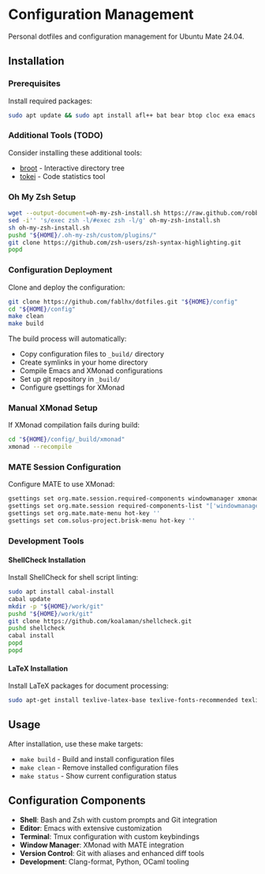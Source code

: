 # Configuration Management

Personal dotfiles and configuration management for Ubuntu Mate 24.04.

## Installation

### Prerequisites

Install required packages:

```bash
sudo apt update && sudo apt install afl++ bat bear btop cloc exa emacs git htop hunspell hunspell-en-us hunspell-fr hunspell-fr-classical hyperfine icdiff ncdu parallel ripgrep silversearcher-ag ssh tree xclip xmonad zsh
```

### Additional Tools (TODO)

Consider installing these additional tools:

- [broot](https://github.com/Canop/broot) - Interactive directory tree
- [tokei](https://github.com/XAMPRocky/tokei) - Code statistics tool

### Oh My Zsh Setup

```bash
wget --output-document=oh-my-zsh-install.sh https://raw.github.com/robbyrussell/oh-my-zsh/master/tools/install.sh
sed -i'' 's/exec zsh -l/#exec zsh -l/g' oh-my-zsh-install.sh
sh oh-my-zsh-install.sh
pushd "${HOME}/.oh-my-zsh/custom/plugins/"
git clone https://github.com/zsh-users/zsh-syntax-highlighting.git
popd
```

### Configuration Deployment

Clone and deploy the configuration:

```bash
git clone https://github.com/fablhx/dotfiles.git "${HOME}/config"
cd "${HOME}/config"
make clean
make build
```

The build process will automatically:
- Copy configuration files to `_build/` directory
- Create symlinks in your home directory
- Compile Emacs and XMonad configurations
- Set up git repository in `_build/`
- Configure gsettings for XMonad

### Manual XMonad Setup

If XMonad compilation fails during build:

```bash
cd "${HOME}/config/_build/xmonad"
xmonad --recompile
```

### MATE Session Configuration

Configure MATE to use XMonad:

```bash
gsettings set org.mate.session.required-components windowmanager xmonad
gsettings set org.mate.session required-components-list "['windowmanager', 'panel']"
gsettings set org.mate.mate-menu hot-key ''
gsettings set com.solus-project.brisk-menu hot-key ''
```

### Development Tools

#### ShellCheck Installation

Install ShellCheck for shell script linting:

```bash
sudo apt install cabal-install
cabal update
mkdir -p "${HOME}/work/git"
pushd "${HOME}/work/git"
git clone https://github.com/koalaman/shellcheck.git
pushd shellcheck
cabal install
popd
popd
```

#### LaTeX Installation

Install LaTeX packages for document processing:

```bash
sudo apt-get install texlive-latex-base texlive-fonts-recommended texlive-fonts-extra texlive-latex-extra
```

## Usage

After installation, use these make targets:

- `make build` - Build and install configuration files
- `make clean` - Remove installed configuration files
- `make status` - Show current configuration status

## Configuration Components

- **Shell**: Bash and Zsh with custom prompts and Git integration
- **Editor**: Emacs with extensive customization
- **Terminal**: Tmux configuration with custom keybindings
- **Window Manager**: XMonad with MATE integration
- **Version Control**: Git with aliases and enhanced diff tools
- **Development**: Clang-format, Python, OCaml tooling
